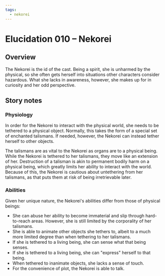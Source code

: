 ```yaml
---
tags:
  - nekorei
---
```


# Elucidation 010 – Nekorei

## Overview

The Nekorei is the id of the cast. Being a spirit, she is unharmed by the physical, so she often gets herself into situations other characters consider hazardous. What she lacks in awareness, however, she makes up for in curiosity and her odd perspective.

## Story notes

### Physiology

In order for the Nekorei to interact with the physical world, she needs to be tethered to a physical object. Normally, this takes the form of a special set of enchanted talismans. If needed, however, the Nekorei can instead tether herself to other objects.

The talismans are as vital to the Nekorei as organs are to a physical being. While the Nekorei is tethered to her talismans, they move like an extension of her. Destruction of a talisman is akin to permanent bodily harm on a physical being, which greatly limits her ability to interact with the world. Because of this, the Nekorei is cautious about untethering from her talismans, as that puts them at risk of being irretrievable later.

### Abilities

Given her unique nature, the Nekorei's abilities differ from those of physical beings:

- She can abuse her ability to become immaterial and slip through hard-to-reach areas. However, she is still limited by the corporality of her talismans.
- She is able to animate other objects she tethers to, albeit to a much more limited degree than when tethering to her talismans.
- If she is tethered to a living being, she can sense what that being senses.
- If she is tethered to a living being, she can "express" herself to that being.
- When tethered to inanimate objects, she lacks a sense of touch.
- For the convenience of plot, the Nekorei is able to talk.
